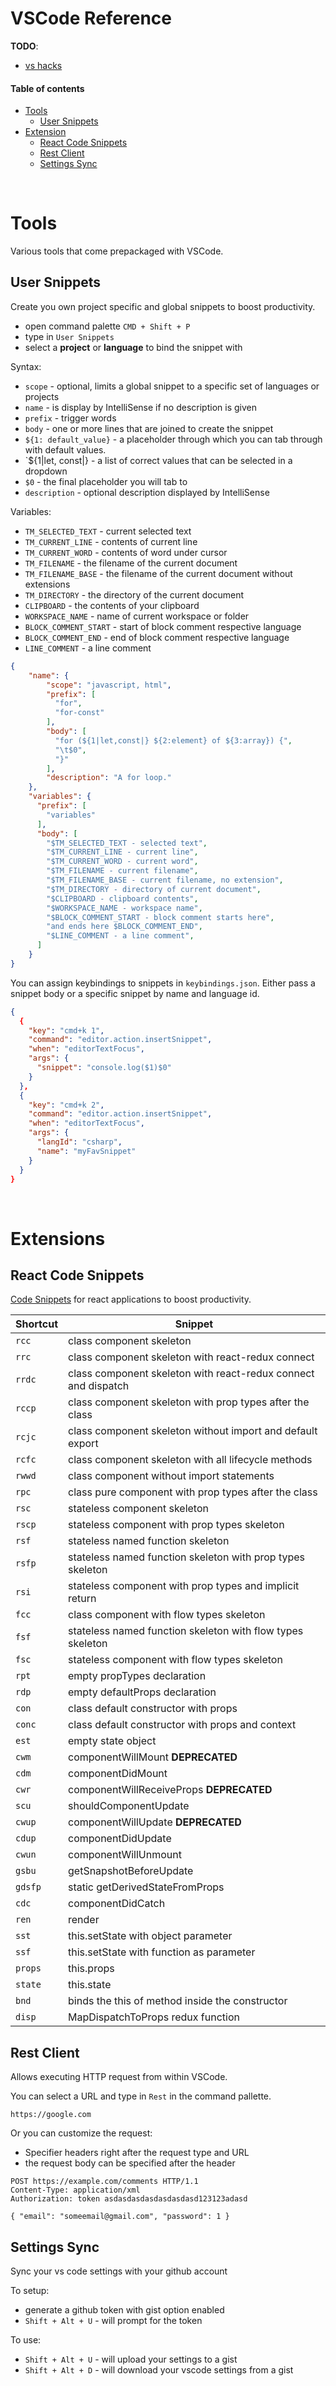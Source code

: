 # VSCode Reference

__TODO__:
* [vs hacks](https://medium.freecodecamp.org/here-are-some-super-secret-vs-code-hacks-to-boost-your-productivity-20d30197ac76)


#### Table of contents

* [Tools](#tools)
  * [User Snippets](#User-Snippets)
* [Extension](#extensions)
  * [React Code Snippets](#React-Code-Snippets)
  * [Rest Client](#Rest-Client)
  * [Settings Sync](#settings-sync)

&nbsp;
# Tools
Various tools that come prepackaged with VSCode.

## User Snippets
Create you own project specific and global snippets to boost productivity. 
* open command palette `CMD + Shift + P`
* type in `User Snippets`
* select a **project** or **language** to bind the snippet with

Syntax:
* `scope` - optional, limits a global snippet to a specific set of languages or projects
* `name` - is display by IntelliSense if no description is given
* `prefix` - trigger words
* `body` - one or more lines that are joined to create the snippet
* `${1: default_value}` - a placeholder through which you can tab through with default values.
* `${1|let, const|} - a list of correct values that can be selected in a dropdown
* `$0` - the final placeholder you will tab to
* `description` - optional description displayed by IntelliSense

Variables:
* `TM_SELECTED_TEXT` - current selected text
* `TM_CURRENT_LINE` - contents of current line
* `TM_CURRENT_WORD` - contents of word under cursor
* `TM_FILENAME` - the filename of the current document
* `TM_FILENAME_BASE` - the filename of the current document without extensions
* `TM_DIRECTORY` - the directory of the current document
* `CLIPBOARD` - the contents of your clipboard
* `WORKSPACE_NAME` - name of current workspace or folder
* `BLOCK_COMMENT_START` - start of block comment respective language
* `BLOCK_COMMENT_END` - end of block comment respective language
* `LINE_COMMENT` - a line comment

``` json
{
    "name": {
        "scope": "javascript, html",
        "prefix": [
          "for",
          "for-const"
        ],
        "body": [
          "for (${1|let,const|} ${2:element} of ${3:array}) {",
          "\t$0",
          "}"
        ],
        "description": "A for loop."
    },
    "variables": {
      "prefix": [
        "variables"
      ],
      "body": [
        "$TM_SELECTED_TEXT - selected text",
        "$TM_CURRENT_LINE - current line",
        "$TM_CURRENT_WORD - current word",
        "$TM_FILENAME - current filename",
        "$TM_FILENAME_BASE - current filename, no extension",
        "$TM_DIRECTORY - directory of current document",
        "$CLIPBOARD - clipboard contents",
        "$WORKSPACE_NAME - workspace name",
        "$BLOCK_COMMENT_START - block comment starts here",
        "and ends here $BLOCK_COMMENT_END",
        "$LINE_COMMENT - a line comment",
      ]
    }
}
```

You can assign keybindings to snippets in `keybindings.json`. Either pass a snippet body or a specific snippet by name and language id.

``` json
{
  {
    "key": "cmd+k 1",
    "command": "editor.action.insertSnippet",
    "when": "editorTextFocus",
    "args": {
      "snippet": "console.log($1)$0"
    }
  },
  {
    "key": "cmd+k 2",
    "command": "editor.action.insertSnippet",
    "when": "editorTextFocus",
    "args": {
      "langId": "csharp",
      "name": "myFavSnippet"
    }
  }
}

```


&nbsp;
# Extensions

## React Code Snippets

[Code Snippets](https://marketplace.visualstudio.com/items?itemName=xabikos.ReactSnippets) for react applications to boost productivity.

|Shortcut|Snippet|
|--------|-------|
|`rcc`|class component skeleton|
|`rrc`|class component skeleton with react-redux connect|
|`rrdc`|class component skeleton with react-redux connect and dispatch| 
|`rccp`|class component skeleton with prop types after the class| 
|`rcjc`|class component skeleton without import and default export| 
|`rcfc`|class component skeleton with all lifecycle methods| 
|`rwwd`|class component without import statements| 
|`rpc`|class pure component with prop types after the class| 
|`rsc`|stateless component skeleton| 
|`rscp`|stateless component with prop types skeleton|
|`rsf`|stateless named function skeleton|
|`rsfp`|stateless named function skeleton with prop types skeleton|
|`rsi`|stateless component with prop types and implicit return|
|`fcc`|class component with flow types skeleton|
|`fsf`|stateless named function skeleton with flow types skeleton|
|`fsc`|stateless component with flow types skeleton|
|`rpt`|empty propTypes declaration|
|`rdp`|empty defaultProps declaration|
|`con`|class default constructor with props|
|`conc`|class default constructor with props and context|
|`est`|empty state object|
|`cwm`|componentWillMount **DEPRECATED**|
|`cdm`|componentDidMount|
|`cwr`|componentWillReceiveProps **DEPRECATED**|
|`scu`|shouldComponentUpdate|
|`cwup`|componentWillUpdate **DEPRECATED**|
|`cdup`|componentDidUpdate|
|`cwun`|componentWillUnmount|
|`gsbu`|getSnapshotBeforeUpdate|
|`gdsfp`|static getDerivedStateFromProps|
|`cdc`|componentDidCatch|
|`ren`|render|
|`sst`|this.setState with object parameter|
|`ssf`|this.setState with function as parameter|
|`props`|this.props|
|`state`|this.state|
|`bnd`|binds the this of method inside the constructor|
|`disp`|MapDispatchToProps redux function|

## Rest Client
Allows executing HTTP request from within VSCode.

You can select a URL and type in `Rest` in the command pallette.
```
https://google.com 
```

Or you can customize the request:
* Specifier headers right after the request type and URL
* the request body can be specified after the header
```
POST https://example.com/comments HTTP/1.1
Content-Type: application/xml
Authorization: token asdasdasdasdasdasdasd123123adasd

{ "email": "someemail@gmail.com", "password": 1 }

```

## Settings Sync
Sync your vs code settings with your github account

To setup:
* generate a github token with gist option enabled
* `Shift + Alt + U` - will prompt for the token

To use:
* `Shift + Alt + U` - will upload your settings to a gist
* `Shift + Alt + D` - will download your vscode settings from a gist

